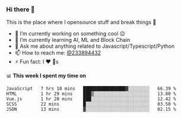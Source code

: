 ### Hi there 👋

<!--
**a233894432/a233894432** is a ✨ _special_ ✨ repository because its `README.md` (this file) appears on your GitHub profile.

Here are some ideas to get you started:

- 🔭 I’m currently working on ...
- 🌱 I’m currently learning ...
- 👯 I’m looking to collaborate on ...
- 🤔 I’m looking for help with ...
- 💬 Ask me about ...
- 📫 How to reach me: ...
- 😄 Pronouns: ...
- ⚡ Fun fact: ...
-->
 
 
This is the place where I opensource stuff and break things :rofl:

- 🔭 I’m currently working on something cool :wink:
- 🌱 I’m currently learning AI, ML and Block Chain
- 💬 Ask me about anything related to Javascript/Typescript/Python
- 📫 How to reach me: [@233894432](https://twitter.com/233894432)
- ⚡ Fun fact: I :heart: :dog:s

📊 **This week I spent my time on**
<!--START_SECTION:waka-->
```text
JavaScript   7 hrs 10 mins   ████████████████▓░░░░░░░░   66.39 % 
HTML         1 hr 29 mins    ███▒░░░░░░░░░░░░░░░░░░░░░   13.80 % 
Vue.js       1 hr 20 mins    ███░░░░░░░░░░░░░░░░░░░░░░   12.42 % 
SCSS         22 mins         █░░░░░░░░░░░░░░░░░░░░░░░░   03.50 % 
JSON         13 mins         ▓░░░░░░░░░░░░░░░░░░░░░░░░   02.15 % 
```
<!--END_SECTION:waka-->
